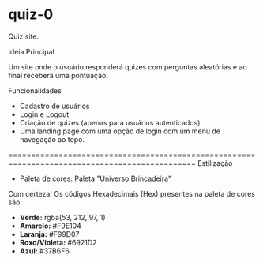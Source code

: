 # quiz-0
Quiz site.

Ideia Principal

Um site onde o usuário responderá quizes com perguntas aleatórias e ao final receberá uma pontuação.

Funcionalidades
- Cadastro de usuários
- Login e Logout
- Criação de quizes (apenas para usuários autenticados)
- Uma landing page com uma opção de login com um menu de navegação ao topo.

===============================================================================================
Estilização
- Paleta de cores:
    Paleta "Universo Brincadeira"

Com certeza! Os códigos Hexadecimais (Hex) presentes na paleta de cores são:

* **Verde:** rgba(53, 212, 97, 1)
* **Amarelo:** #F9E104
* **Laranja:** #F99D07
* **Roxo/Violeta:** #6921D2
* **Azul:** #37B6F6